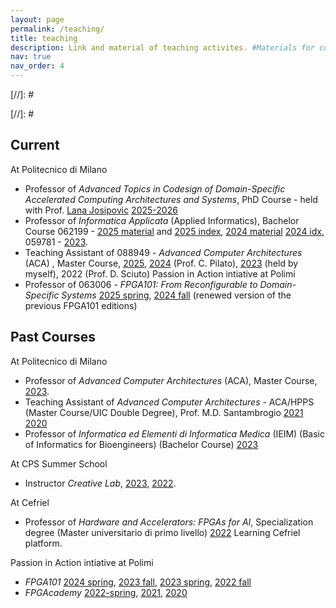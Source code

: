 ```yaml
---
layout: page
permalink: /teaching/
title: teaching
description: Link and material of teaching activites. #Materials for courses you taught. Replace this text with your description.
nav: true
nav_order: 4
---
```


[//]: #<!-- For now, this page is assumed to be a static description of your courses. You can convert it to a collection similar to `_projects/` so that you can have a dedicated page for each course. -->

[//]: #<!-- Organize your courses by years, topics, or universities, however you like! -->

## Current

At Politecnico di Milano
* Professor of _Advanced Topics in Codesign of Domain-Specific Accelerated Computing Architectures and Systems_, PhD Course - held with Prof. [Lana Josipovic](https://sites.google.com/view/lanajosipovic) [2025-2026]() 
* Professor of _Informatica Applicata_ (Applied Informatics), Bachelor Course 062199 - [2025 material](https://drive.google.com/drive/folders/1uK9XLFCekwXlJobgW-X1_f5a3IKm2AaW?usp=drive_link) and [2025 index](https://lcg-infodesign.github.io/lcg2526-ia-index/), [2024 material](https://drive.google.com/drive/folders/1jC94ARomqQ4lVsJMsIk0D4iZPvKclbSa?usp=sharing) [2024 idx](https://lcg-infodesign.github.io/lcg2425-ia-idx/), 059781 - [2023](https://drive.google.com/drive/folders/1V3DhFF13yOTkliKyTQDc-WAdGUjMEtaO?usp=sharing).
* Teaching Assistant of 088949 - _Advanced Computer Architectures_ (ACA) , Master Course, [2025](https://webeep.polimi.it/course/view.php?id=14754), [2024](https://webeep.polimi.it/course/view.php?id=10616) (Prof. C. Pilato), [2023](https://webeep.polimi.it/course/view.php?id=8114) (held by myself), 2022 (Prof. D. Sciuto) 
Passion in Action intiative at Polimi
* Professor of 063006 - _FPGA101: From Reconfigurable to Domain-Specific Systems_  [2025 spring](https://polimi365-my.sharepoint.com/:f:/g/personal/10429768_polimi_it/EoMw4yag8D1HuR_i5SJfeIMBDYDSOgarG-obXESmNkjtvg?e=ArfDzf), [2024 fall](https://polimi365-my.sharepoint.com/:f:/g/personal/10429768_polimi_it/Eri7MrHuijBLstlYNsKbX9YBZtCAei_u7G6rb9jztDUsyQ) (renewed version of the previous FPGA101 editions)


## Past Courses

At Politecnico di Milano 
* Professor of _Advanced Computer Architectures_ (ACA), Master Course, [2023](https://webeep.polimi.it/course/view.php?id=8114). 
* Teaching Assistant of _Advanced Computer Architectures_ - ACA/HPPS (Master Course/UIC Double Degree), Prof. M.D. Santambrogio [2021](https://santambrogio.faculty.polimi.it/dida/aca/2021/index.htm) [2020](https://santambrogio.faculty.polimi.it/dida/aca/2020/index.htm)
* Professor of _Informatica ed Elementi di Informatica Medica_ (IEIM) (Basic of Informatics for Bioengineers) (Bachelor Course) [2023](https://webeep.polimi.it/course/view.php?id=10037)

At CPS Summer School
* Instructor _Creative Lab_, [2023](https://www.cpsschool.eu/creative-lab-2023/), [2022](https://www.cpsschool.eu/previous-editions-cps-summer-school-2022-creative-lab/).

At Cefriel
* Professor of _Hardware and Accelerators: FPGAs for AI_, Specialization degree (Master universitario di primo livello) <a href="https://learning.cefriel.com/">2022</a> Learning Cefriel platform.

Passion in Action intiative at Polimi
* _FPGA101_ [2024 spring](https://www.dropbox.com/scl/fo/nt77a3bhar6amyn5bdhf5/h?rlkey=81fwfwe7pj3ftugwsxwmgqzqd&st=z1si63e3&dl=0), [2023 fall](https://www.dropbox.com/scl/fo/k8yqkf1vvj5kjno6pd37p/AAYv9K8uveqiN7XFoV5ftWE?rlkey=in3sztvkaj5jp6ythguobs0qt&st=ia4jjh7o&dl=0), [2023 spring](https://www.dropbox.com/scl/fo/jjplh9nc1ixh8oqd8u5fo/h?rlkey=5huggb16gqrmc44kxp76n0drt&dl=0), [2022 fall](https://www.dropbox.com/sh/a41g2kv1iwv1waz/AABAc3bgc1f7zAuWigm6AH8la?dl=0)
* _FPGAcademy_ [2022-spring](https://www.dropbox.com/sh/dpkncjkdffd8wqe/AABjjHsIfowTDMuK5WDSdPdsa?dl=0), [2021](https://santambrogio.faculty.polimi.it/dida/pa/FPGAcademy/2021/), [2020](https://drive.google.com/drive/folders/1BEucztWRyb9sTHjj-4r2Jhm9LzHwpxP_?usp=sharing)
